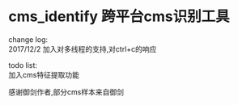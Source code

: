 # cms_identify 跨平台cms识别工具

change log:  
2017/12/2
  加入对多线程的支持,对ctrl+c的响应
  
todo list:  
  加入cms特征提取功能

感谢御剑作者,部分cms样本来自御剑
